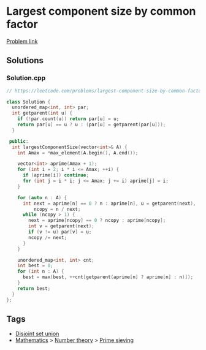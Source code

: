 # Largest component size by common factor

[Problem link](https://leetcode.com/problems/largest-component-size-by-common-factor)

## Solutions


### Solution.cpp
```cpp
// https://leetcode.com/problems/largest-component-size-by-common-factor

class Solution {
  unordered_map<int, int> par;
  int getparent(int u) {
    if (!par.count(u)) return par[u] = u;
    return par[u] == u ? u : (par[u] = getparent(par[u]));
  }

 public:
  int largestComponentSize(vector<int>& A) {
    int Amax = *max_element(A.begin(), A.end());

    vector<int> aprime(Amax + 1);
    for (int i = 2; i * i <= Amax; ++i) {
      if (aprime[i]) continue;
      for (int j = i * i; j <= Amax; j += i) aprime[j] = i;
    }

    for (auto n : A) {
      int next = aprime[n] == 0 ? n : aprime[n], u = getparent(next),
          ncopy = n / next;
      while (ncopy > 1) {
        next = aprime[ncopy] == 0 ? ncopy : aprime[ncopy];
        int v = getparent(next);
        if (v != u) par[v] = u;
        ncopy /= next;
      }
    }

    unordered_map<int, int> cnt;
    int best = 0;
    for (int n : A) {
      best = max(best, ++cnt[getparent(aprime[n] ? aprime[n] : n)]);
    }
    return best;
  }
};
```
## Tags

* [Disjoint set union](/README.md#Disjoint_set_union)
* [Mathematics](/README.md#Mathematics) > [Number theory](/README.md#Mathematics-Number_theory) > [Prime sieving](/README.md#Mathematics-Number_theory-Prime_sieving)
